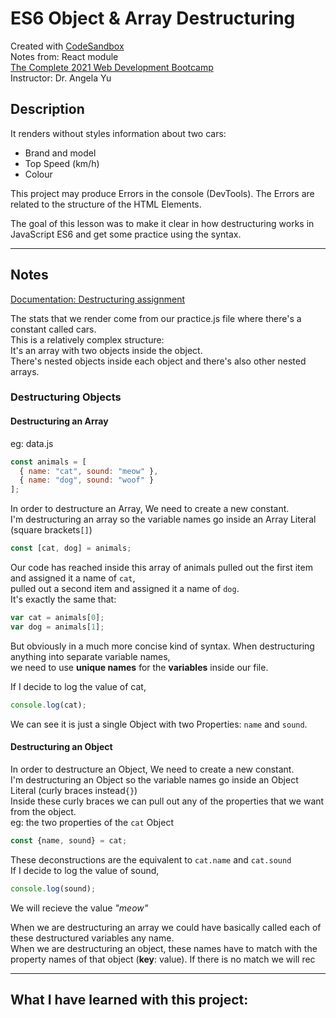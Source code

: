 # ES6 Object & Array Destructuring
Created with [CodeSandbox](https://codesandbox.io/)  
Notes from: React module  
[The Complete 2021 Web Development Bootcamp](https://www.udemy.com/course/the-complete-web-development-bootcamp/)  
Instructor: Dr. Angela Yu

## Description
It renders without styles information about two cars:
* Brand and model
* Top Speed (km/h)
* Colour

This project may produce Errors in the console (DevTools).
The Errors are related to the structure of the HTML Elements.      

The goal of this lesson was to make it clear in how destructuring works in JavaScript ES6 and get some practice using the syntax.

---
## Notes
[Documentation: Destructuring assignment](https://developer.mozilla.org/en-US/docs/Web/JavaScript/Reference/Operators/Destructuring_assignment)  

The stats that we render come from our practice.js file where there's a constant called cars.      
This is a relatively complex structure:      
It's an array with two objects inside the object.       
There's nested objects inside each object and there's also other nested arrays.      
 
### Destructuring Objects 

#### Destructuring an Array

eg: data.js     
```javascript
const animals = [
  { name: "cat", sound: "meow" },
  { name: "dog", sound: "woof" }
];
```
In order to destructure an Array, We need to create a new constant.      
I'm destructuring an array so the variable names go inside an Array Literal (square brackets```[]```)     
```javascript
const [cat, dog] = animals;
```
Our code has reached inside this array of animals pulled out the first item and assigned it a name of ```cat```,         
pulled out a second item and assigned it a name of ```dog```.         
It's exactly the same that:
```javascript
var cat = animals[0];
var dog = animals[1];
```
But obviously in a much more concise kind of syntax.
When destructuring anything into separate variable names,     
we need to use **unique names** for the **variables** inside our file.

If I decide to log the value of cat,      
```javascript
console.log(cat);
```
We can see it is just a single Object with two Properties: ```name``` and ```sound```.

#### Destructuring an Object

In order to destructure an Object, We need to create a new constant.      
I'm destructuring an Object so the variable names go inside an Object Literal (curly braces instead```{}```)       
Inside these curly braces we can pull out any of the properties that we want from the object.     
eg: the two properties of the ```cat``` Object
```javascript
const {name, sound} = cat;
```
These deconstructions are the equivalent to ```cat.name``` and ```cat.sound```     
If I decide to log the value of sound,      
```javascript
console.log(sound);
```
We will recieve the value *"meow"* 




When we are destructuring an array we could have basically called each of these destructured variables any name.       
When we are destructuring an object, these names have to match with the property names of that object (**key**: value).
If there is no match we will rec


---
## What I have learned with this project:
